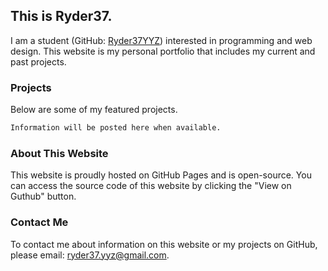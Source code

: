 ## This is Ryder37.

I am a student (GitHub: [Ryder37YYZ](https://github.com/Ryder37YYZ)) interested in programming and web design. This website is my personal portfolio that includes my current and past projects.

### Projects

Below are some of my featured projects.

```markdown
Information will be posted here when available.
```
### About This Website

This website is proudly hosted on GitHub Pages and is open-source. You can access the source code of this website by clicking the "View on Guthub" button.

### Contact Me

To contact me about information on this website or my projects on GitHub, please email: [ryder37.yyz@gmail.com](mailto:ryder37.yyz@gmail.com).
